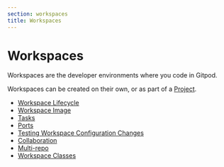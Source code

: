 ```yaml
---
section: workspaces
title: Workspaces
---
```


<script context="module">
  export const prerender = true;
</script>

# Workspaces

Workspaces are the developer environments where you code in Gitpod.

Workspaces can be created on their own, or as part of a [Project](/docs/configure/projects).

- [Workspace Lifecycle](/docs/configure/workspaces/workspace-lifecycle)
- [Workspace Image](/docs/configure/workspaces/workspace-image)
- [Tasks](/docs/configure/workspaces/tasks)
- [Ports](/docs/configure/workspaces/ports)
- [Testing Workspace Configuration Changes](/docs/configure/workspaces/testing-changes)
- [Collaboration](/docs/configure/workspaces/collaboration)
- [Multi-repo](/docs/configure/workspaces/multi-repo)
- [Workspace Classes](/docs/configure/workspaces/workspace-classes)
